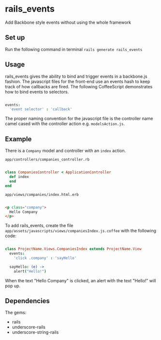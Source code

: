 # rails_events

Add Backbone style events without using the whole framework

## Set up

Run the following command in terminal `rails generate rails_events`

## Usage

rails_events gives the ability to bind and trigger events in a backbone.js fashion.
The javascript files for the front-end use an events hash to keep track of how callbacks are fired.
The following CoffeeScript demonstrates how to bind events to selectors.

```CoffeeScript

events:
  'event selector' : 'callback'
```

The proper naming convention for the javascript file is the controller name camel cased with the controller action
e.g. `modelsAction.js`.

## Example

There is a `Company` model and controller with an `index` action.

`app/controllers/companies_controller.rb`
```Ruby

class CompaniesController < ApplicationController
  def index
  end
end
```

`app/views/companies/index.html.erb`
```Html

<p class="company">
  Hello Company
</p>
```

To add rails_events, create the file `app/assets/javascripts/views/companiesIndex.js.coffee` with
the following code:

```CoffeeScript

class ProjectName.Views.CompaniesIndex extends ProjectName.View
  events:
    'click .company' : 'sayHello'

  sayHello: (e) ->
    alert("Hello!")
```

When the text "Hello Company" is clicked, an alert with the text "Hello!" will pop up.

## Dependencies
The gems:

+ rails
+ underscore-rails
+ underscore-string-rails
